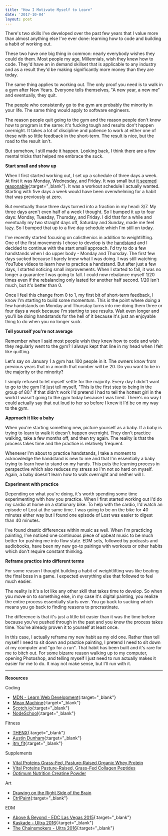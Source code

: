 ```yaml
---
title: "How I Motivate Myself to Learn"
date: '2017-10-04'
layout: post
---
```


There's two skills I've developed over the past few years that I value more than almost anything else I've ever done: learning how to code and building a habit of working out.

These two have one big thing in common: nearly everybody wishes they could do them. Most people my age, Millennials, wish they knew how to code. They'd have an in demand skillset that is applicable to any industry and as a result they'd be making significantly more money than they are today.

The same thing applies to working out. The only proof you need is to walk in a gym after New Years. Everyone tells themselves, "A new year, a new me" and eventually, they quit.

The people who consistently go to the gym are probably the minority in your life. The same thing would apply to software engineers.

The reason people quit going to the gym and the reason people don't know how to program is the same: it's fucking tough and results don't happen overnight. It takes a lot of discipline and patience to work at either one of these with so little feedback in the short-term. The result is nice, but the road to the result isn't.

But somehow, I still made it happen. Looking back, I think there are a few mental tricks that helped me embrace the suck.

**Start small and show up**

When I first started working out, I set up a schedule of three days a week. At first it was Monday, Wednesday, and Friday. It was small but [it seemed reasonable](https://youtu.be/aVhj_phpAYQ?t=2m26s){:target="_blank"}. It was a workout schedule I actually wanted. Starting with five days a week would have been overwhelming for a habit that was previously at zero.

But eventually those three days turned into a fraction in my head: 3/7. My three days aren't even half of a week I thought. So I bumped it up to four days: Monday, Tuesday, Thursday, and Friday. I did that for a while and eventually my two straight days off, Saturday and Sunday, made me feel lazy. So I bumped that up to a five day schedule which I'm still on today.

I've recently started focusing on calisthenics in addition to weightlifting. One of the first movements I chose to develop is the <a href="https://www.instagram.com/p/BZw4N_XBsr9/?taken-by=adamjmorgan" target="_blank">handstand</a> and I decided to continue with the start small approach. I'd try to do a few handstands when I do upper body - Monday and Thursday. The first few days sucked because I barely knew what I was doing. I was still watching YouTube videos to learn how to practice a handstand. But after just a few days, I started noticing small improvements. When I started to fall, it was no longer a guarantee I was going to fall. I could now rebalance myself 1/20 times even if the rebalancing only lasted for another half second. 1/20 isn't much, but it's better than 0.

Once I feel this change from 0 to 1, my first bit of short-term feedback, I know I'm starting to build some momentum. This is the point where doing a few handstands on Monday and Thursday turns into me doing them three or four days a week because I'm starting to see results. Wait even longer and you'll be doing handstands for the hell of it because it's just an enjoyable thing to do when you no longer suck.

**Tell yourself you're not average**

Remember when I said most people wish they knew how to code and wish they regularly went to the gym? I always kept that line in my head when I felt like quitting.

Let's say on January 1 a gym has 100 people in it. The owners know from previous years that in a month that number will be 20. Do you want to be in the majority or the minority?

I simply refused to let myself settle for the majority. Every day I didn't want to go to the gym I'd just tell myself, "This is the first step to being in the group of 80." If that didn't work I'd pretend I had to tell the hottest girl in the world I wasn't going to the gym today because I was tired. There's no way I could actually say that out loud to her so before I knew it I'd be on my way to the gym.

**Approach it like a baby**

When you're starting something new, picture yourself as a baby. If a baby is trying to learn to walk it doesn't happen overnight. They don't practice walking, take a few months off, and then try again. The reality is that the process takes time and the practice is relatively frequent.

Whenever I'm about to practice handstands, I take a moment to acknowledge the handstand is new to me and that I'm essentially a baby trying to learn how to stand on my hands. This puts the learning process in perspective which also reduces my stress so I'm not so hard on myself. Again, a baby doesn't learn how to walk overnight and neither will I.

**Experiment with practice**

Depending on what you're doing, it's worth spending some time experimenting with how you practice. When I first started working out I'd do my cardio at home on a stationary bike. To help with the cardio, I'd watch an episode of Lost at the same time. I was going to be on the bike for 40 minutes either way but I found one episode of Lost was easier to digest than 40 minutes.

I've found drastic differences within music as well. When I'm practicing painting, I've noticed one continuous piece of upbeat music to be much better for pushing me into flow state. EDM sets, followed by podcasts and audiobooks, have been my new go-to pairings with workouts or other habits which don't require constant thinking.

**Reframe practice into different terms**

For some reason I thought building a habit of weightlifting was like beating the final boss in a game. I expected everything else that followed to feel much easier.

The reality is it's a lot like any other skill that takes time to develop. So when you move on to something else, in my case it's digital painting, you realize the entire process essentially starts over. You go back to sucking which means you go back to finding reasons to procrastinate.

The difference is that it's just a little bit easier than it was the time before because you've pushed through in the past and you know the process takes time. You've already proven it to yourself at least once.

In this case, I actually reframe my new habit as my old one. Rather than tell myself I need to sit down and practice painting, I pretend I need to sit down at my computer and "go for a run". That habit has been built and it's rare for me to bitch out. For some bizarre reason walking up to my computer, opening Photoshop, and telling myself I just need to run actually makes it easier for me to do. It may not make sense, but I'll run with it.

---

**Resources**

Coding

* [MDN - Learn Web Development](https://developer.mozilla.org/en-US/docs/Learn/JavaScript){:target="_blank"}
* [Mean Machine](https://leanpub.com/mean-machine){:target="_blank"}
* [Scotch.io](https://scotch.io/){:target="_blank"}
* [NodeSchool](https://nodeschool.io/){:target="_blank"}

Fitness

* [THENX](https://www.youtube.com/user/TheMiamiTrainer){:target="_blank"}
* [Austin Dunham](https://www.youtube.com/user/GeekAMD){:target="_blank"}
* [jtm_fit](https://www.instagram.com/jtm_fit/){:target="_blank"}

Supplements

* <a target="_blank" href="https://amzn.to/3gKVpOo">Vital Proteins Grass-Fed, Pasture-Raised Organic Whey Protein</a>
* <a target="_blank" href="https://amzn.to/31xK0uP">Vital Proteins Pasture-Raised, Grass-Fed Collagen Peptides</a>
* <a target="_blank" href="https://amzn.to/3iltmW7">Optimum Nutrition Creatine Powder</a>

Art

* <a target="_blank" href="https://amzn.to/2CekoL2">Drawing on the Right Side of the Brain</a>
* [CtrlPaint](https://www.ctrlpaint.com/){:target="_blank"}

EDM

* [Above & Beyond - EDC Las Vegas 2015](https://youtu.be/SaUN0QHOkHk){:target="_blank"}
* [Kaskade - Ultra 2016](https://youtu.be/A1oPoxKMMuA){:target="_blank"}
* [The Chainsmokers - Ultra 2016](https://youtu.be/_F2KOULJJtk){:target="_blank"}
